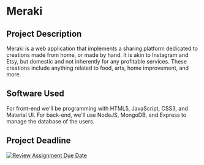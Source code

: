 # Meraki

## Project Description
Meraki is a web application that implements a sharing platform dedicated to creations made from home, or made by hand. It is akin to Instagram and Etsy, but domestic and not inherently for any profitable services. These creations include anything related to food, arts, home improvement, and more. 

## Software Used
For front-end we'll be programming with HTML5, JavaScript, CSS3, and Material UI. For back-end, we'll use NodeJS, MongoDB, and Express to manage the database of the users. 

## Project Deadline
[![Review Assignment Due Date](https://classroom.github.com/assets/deadline-readme-button-24ddc0f5d75046c5622901739e7c5dd533143b0c8e959d652212380cedb1ea36.svg)](https://classroom.github.com/a/w5ovOekq)
